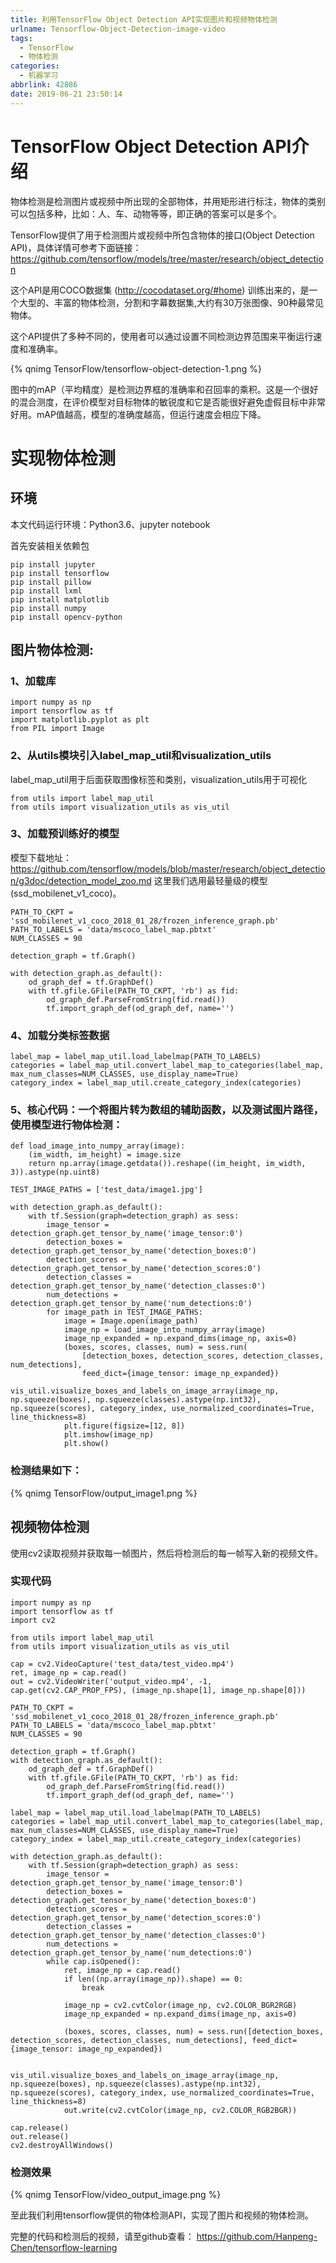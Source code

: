 ```yaml
---
title: 利用TensorFlow Object Detection API实现图片和视频物体检测
urlname: Tensorflow-Object-Detection-image-video
tags:
  - TensorFlow
  - 物体检测
categories:
  - 机器学习
abbrlink: 42886
date: 2019-06-21 23:50:14
---
```

# TensorFlow Object Detection API介绍

物体检测是检测图片或视频中所出现的全部物体，并用矩形进行标注，物体的类别可以包括多种，比如：人、车、动物等等，即正确的答案可以是多个。

TensorFlow提供了用于检测图片或视频中所包含物体的接口(Object Detection API)，具体详情可参考下面链接：
https://github.com/tensorflow/models/tree/master/research/object_detection


这个API是用COCO数据集 (http://cocodataset.org/#home) 训练出来的，是一个大型的、丰富的物体检测，分割和字幕数据集,大约有30万张图像、90种最常见物体。


这个API提供了多种不同的，使用者可以通过设置不同检测边界范围来平衡运行速度和准确率。

<!-- ![Alt](/images/articles/2019/TensorFlow/tensorflow-object-detection-1.png) -->
{% qnimg TensorFlow/tensorflow-object-detection-1.png %}

图中的mAP（平均精度）是检测边界框的准确率和召回率的乘积。这是一个很好的混合测度，在评价模型对目标物体的敏锐度和它是否能很好避免虚假目标中非常好用。mAP值越高，模型的准确度越高，但运行速度会相应下降。


# 实现物体检测

## 环境

本文代码运行环境：Python3.6、jupyter notebook

首先安装相关依赖包
```
pip install jupyter
pip install tensorflow
pip install pillow  
pip install lxml
pip install matplotlib
pip install numpy
pip install opencv-python
```

## 图片物体检测:

### 1、加载库
```
import numpy as np
import tensorflow as tf
import matplotlib.pyplot as plt
from PIL import Image
```

### 2、从utils模块引入label_map_util和visualization_utils
label_map_util用于后面获取图像标签和类别，visualization_utils用于可视化
```
from utils import label_map_util
from utils import visualization_utils as vis_util
```

### 3、加载预训练好的模型
模型下载地址：
https://github.com/tensorflow/models/blob/master/research/object_detection/g3doc/detection_model_zoo.md
这里我们选用最轻量级的模型(ssd_mobilenet_v1_coco)。
```
PATH_TO_CKPT = 'ssd_mobilenet_v1_coco_2018_01_28/frozen_inference_graph.pb'
PATH_TO_LABELS = 'data/mscoco_label_map.pbtxt'
NUM_CLASSES = 90

detection_graph = tf.Graph()

with detection_graph.as_default():
    od_graph_def = tf.GraphDef()
    with tf.gfile.GFile(PATH_TO_CKPT, 'rb') as fid:
        od_graph_def.ParseFromString(fid.read())
        tf.import_graph_def(od_graph_def, name='')
```

### 4、加载分类标签数据
```
label_map = label_map_util.load_labelmap(PATH_TO_LABELS)
categories = label_map_util.convert_label_map_to_categories(label_map, max_num_classes=NUM_CLASSES, use_display_name=True)
category_index = label_map_util.create_category_index(categories)
```

### 5、核心代码：一个将图片转为数组的辅助函数，以及测试图片路径，使用模型进行物体检测：
```
def load_image_into_numpy_array(image):
    (im_width, im_height) = image.size
    return np.array(image.getdata()).reshape((im_height, im_width, 3)).astype(np.uint8)

TEST_IMAGE_PATHS = ['test_data/image1.jpg']

with detection_graph.as_default():
    with tf.Session(graph=detection_graph) as sess:
        image_tensor = detection_graph.get_tensor_by_name('image_tensor:0')
        detection_boxes = detection_graph.get_tensor_by_name('detection_boxes:0')
        detection_scores = detection_graph.get_tensor_by_name('detection_scores:0')
        detection_classes = detection_graph.get_tensor_by_name('detection_classes:0')
        num_detections = detection_graph.get_tensor_by_name('num_detections:0')
        for image_path in TEST_IMAGE_PATHS:
            image = Image.open(image_path)
            image_np = load_image_into_numpy_array(image)
            image_np_expanded = np.expand_dims(image_np, axis=0)
            (boxes, scores, classes, num) = sess.run(
                [detection_boxes, detection_scores, detection_classes, num_detections], 
                feed_dict={image_tensor: image_np_expanded})
            vis_util.visualize_boxes_and_labels_on_image_array(image_np, np.squeeze(boxes), np.squeeze(classes).astype(np.int32), np.squeeze(scores), category_index, use_normalized_coordinates=True, line_thickness=8)
            plt.figure(figsize=[12, 8])
            plt.imshow(image_np)
            plt.show()
```
### 检测结果如下：

<!-- ![Alt](/images/articles/2019/TensorFlow/output_image1.png) -->
{% qnimg TensorFlow/output_image1.png %}



## 视频物体检测

使用cv2读取视频并获取每一帧图片，然后将检测后的每一帧写入新的视频文件。

### 实现代码
```
import numpy as np
import tensorflow as tf
import cv2

from utils import label_map_util
from utils import visualization_utils as vis_util

cap = cv2.VideoCapture('test_data/test_video.mp4')
ret, image_np = cap.read()
out = cv2.VideoWriter('output_video.mp4', -1, cap.get(cv2.CAP_PROP_FPS), (image_np.shape[1], image_np.shape[0]))

PATH_TO_CKPT = 'ssd_mobilenet_v1_coco_2018_01_28/frozen_inference_graph.pb'
PATH_TO_LABELS = 'data/mscoco_label_map.pbtxt'
NUM_CLASSES = 90

detection_graph = tf.Graph()
with detection_graph.as_default():
    od_graph_def = tf.GraphDef()
    with tf.gfile.GFile(PATH_TO_CKPT, 'rb') as fid:
        od_graph_def.ParseFromString(fid.read())
        tf.import_graph_def(od_graph_def, name='')
        
label_map = label_map_util.load_labelmap(PATH_TO_LABELS)
categories = label_map_util.convert_label_map_to_categories(label_map, max_num_classes=NUM_CLASSES, use_display_name=True)
category_index = label_map_util.create_category_index(categories)

with detection_graph.as_default():
    with tf.Session(graph=detection_graph) as sess:
        image_tensor = detection_graph.get_tensor_by_name('image_tensor:0')
        detection_boxes = detection_graph.get_tensor_by_name('detection_boxes:0')
        detection_scores = detection_graph.get_tensor_by_name('detection_scores:0')
        detection_classes = detection_graph.get_tensor_by_name('detection_classes:0')
        num_detections = detection_graph.get_tensor_by_name('num_detections:0')
        while cap.isOpened():
            ret, image_np = cap.read()
            if len((np.array(image_np)).shape) == 0:
                break
            
            image_np = cv2.cvtColor(image_np, cv2.COLOR_BGR2RGB)
            image_np_expanded = np.expand_dims(image_np, axis=0)
            
            (boxes, scores, classes, num) = sess.run([detection_boxes, detection_scores, detection_classes, num_detections], feed_dict={image_tensor: image_np_expanded})
            
            vis_util.visualize_boxes_and_labels_on_image_array(image_np, np.squeeze(boxes), np.squeeze(classes).astype(np.int32), np.squeeze(scores), category_index, use_normalized_coordinates=True, line_thickness=8)
            out.write(cv2.cvtColor(image_np, cv2.COLOR_RGB2BGR))
            
cap.release()
out.release()
cv2.destroyAllWindows()
```

### 检测效果

<!-- ![Alt](/images/articles/2019/TensorFlow/video_output_image.png) -->
{% qnimg TensorFlow/video_output_image.png %}


至此我们利用tensorflow提供的物体检测API，实现了图片和视频的物体检测。

完整的代码和检测后的视频，请至github查看：
https://github.com/Hanpeng-Chen/tensorflow-learning
